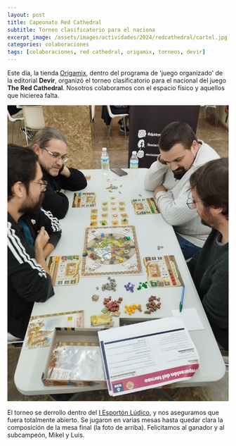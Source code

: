 ```yaml
---
layout: post
title: Capeonato Red Cathedral
subtitle: Torneo clasificatorio para el naciona
excerpt_image: /assets/images/actividades/2024/redcathedral/cartel.jpg
categories: colaboraciones
tags: [colaboraciones, red cathedral, origamix, torneos, devir]
---
```


Este día, la tienda [Origamix](https://www.facebook.com/p/Origamix-100078824403062/), dentro del programa de 'juego organizado' de la editorial <b>Devir</b>, organizó el torneo clasificatorio para el nacional del juego <b>The Red Cathedral</b>. Nosotros colaboramos con el espacio físico y aquellos que hicierea falta.

![banner](/assets/images/actividades/2024/redcathedral/final.jpg)

El torneo se derrollo dentro del [I Esportón Lúdico](https://csibadajoz.github.io/actividades/2024/02/18/i-jornadas-esporton-ludico.html), y nos aseguramos que fuera totalmente abierto. Se jugaron en varias mesas hasta quedar clara la composición de la mesa final (la foto de arriba). Felicitamos al ganador y al subcampeón, Mikel y Luis.
